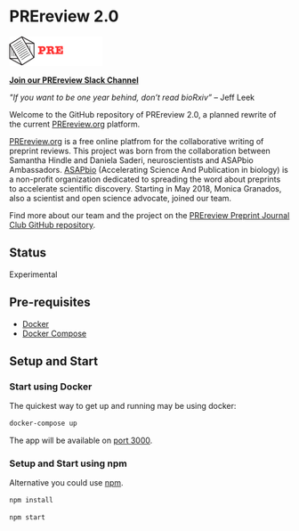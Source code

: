 # PREreview 2.0

![PREreview logo](static/logo.png)

**[Join our PREreview Slack Channel](https://join.slack.com/t/prereview/shared_invite/enQtMzYwMjQzMTk3ODMxLTZhOWQ5M2FmMTY5OTYzZDNhNDg2ZDdhODE2Y2Y4MTVjY2U0OWRiZTA5ZjM3MWM1ZTY0N2E1ODYyNWM1NTc2NDg)**

*"If you want to be one year behind, don’t read bioRxiv”* – Jeff Leek

Welcome to the GitHub repository of PREreview 2.0, a planned rewrite of the current [PREreview.org](https://prereview.org) platform.

[PREreview.org](https://prereview.org) is a free online platfrom for the collaborative writing of preprint reviews. This project was born from the collaboration between Samantha Hindle and Daniela Saderi, neuroscientists and ASAPbio Ambassadors. [ASAPbio](http://asapbio.org/) (Accelerating Science And Publication in biology) is a non-profit organization dedicated to spreading the word about preprints to accelerate scientific discovery. Starting in May 2018, Monica Granados, also a scientist and open science advocate, joined our team.

Find more about our team and the project on the [PREreview Preprint Journal Club GitHub repository](https://github.com/SamanthaHindle/preprint_JournalClub).

## Status

Experimental

## Pre-requisites

* [Docker](https://www.docker.com/)
* [Docker Compose](https://docs.docker.com/compose/)

## Setup and Start

### Start using Docker

The quickest way to get up and running may be using docker:

```bash
docker-compose up
```

The app will be available on [port 3000](http://localhost:3000/).

### Setup and Start using npm

Alternative you could use [npm](https://www.npmjs.com/).

```bash
npm install
```

```bash
npm start
```
